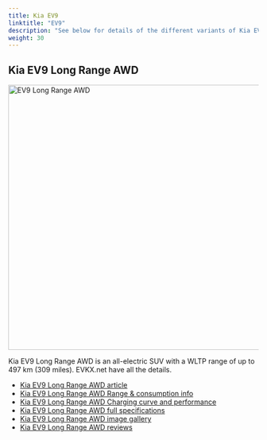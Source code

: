 ```yaml
---
title: Kia EV9
linktitle: "EV9"
description: "See below for details of the different variants of Kia EV9"
weight: 30
---
```

## Kia EV9 Long Range AWD

<a href="/models/kia/ev9/ev9_long_range_awd/"><img src="https://media.evkx.net/multimedia/models/kia/ev9/ev9_long_range_awd/main_1_st.jpg" width="800" height="533" alt="EV9 Long Range AWD" ></a>

Kia EV9 Long Range AWD is an all-electric SUV with a WLTP range of up to 497 km (309 miles). EVKX.net have all the details. 

- [Kia EV9 Long Range AWD article](/models/kia/ev9/ev9_long_range_awd/)
- [Kia EV9 Long Range AWD Range & consumption info](/models/kia/ev9/ev9_long_range_awd/rangeandconsumption)
- [Kia EV9 Long Range AWD Charging curve and performance](/models/kia/ev9/ev9_long_range_awd/chargingcurve)
- [Kia EV9 Long Range AWD full specifications](/models/kia/ev9/ev9_long_range_awd/specifications)
- [Kia EV9 Long Range AWD image gallery](/models/kia/ev9/ev9_long_range_awd/gallery)
- [Kia EV9 Long Range AWD reviews](/models/kia/ev9/ev9_long_range_awd/reviews)

